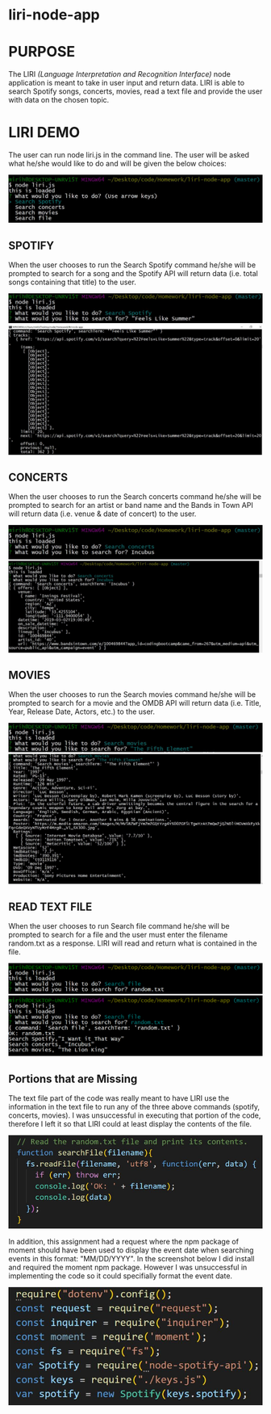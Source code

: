 # liri-node-app

# **PURPOSE**

The LIRI *(_Language_ Interpretation and Recognition Interface)* node application is meant to take in user input and return data. LIRI is able to search Spotify songs, concerts, movies, read a text file and provide the user with data on the chosen topic.

# **LIRI DEMO**

The user can run node liri.js in the command line. The user will be asked what he/she would like to do and will be given the below choices:

![](Images/Command.png)

## **SPOTIFY**

When the user chooses to run the Search Spotify command he/she will be prompted to search for a song and the Spotify API will return data (i.e. total songs containing that title) to the user.

![](Images/Spotify.png)
![](Images/Spotify2.png)

## **CONCERTS**

When the user chooses to run the Search concerts command he/she will be prompted to search for an artist or band name and the Bands in Town API will return data (i.e. venue & date of concert) to the user.

![](Images/Concert.png)
![](Images/Concert2.png)

## **MOVIES**

When the user chooses to run the Search movies command he/she will be prompted to search for a movie and the OMDB API will return data (i.e. Title, Year, Release Date, Actors, etc.) to the user.

![](Images/Movie.png)
![](Images/Movie2.png)

## **READ TEXT FILE**

When the user chooses to run Search file command he/she will be prompted to search for a file and the user must enter the filename random.txt as a response. LIRI will read and return what is contained in the file. 

![](Images/File.png)
![](Images/File2.png)

## **Portions that are Missing**
The text file part of the code was really meant to have LIRI use the information in the text file to run any of the three above commands (spotify, concerts, movies). I was unsuccessful in executing that portion of the code, therefore I left it so that LIRI could at least display the contents of the file.

![](Images/7.png)

In addition, this assignment had a request where the npm package of moment should have been used to display the event date when searching events in this format: "MM/DD/YYYY". In the screenshot below I did install and required the moment npm package. However I was unsuccessful in implementing the code so it could specifially format the event date.

![](Images/1.png)

